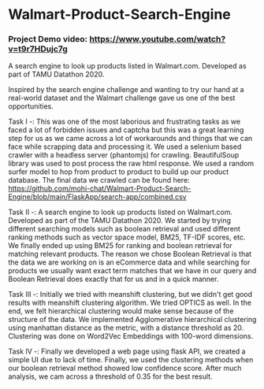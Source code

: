 # Walmart-Product-Search-Engine

### Project Demo video: https://www.youtube.com/watch?v=t9r7HDujc7g
A search engine to look up products listed in Walmart.com. Developed as part of TAMU Datathon 2020.

Inspired by the search engine challenge and wanting to try our hand at a real-world dataset and the Walmart challenge gave us one of the best opportunities.

Task I -: This was one of the most laborious and frustrating tasks as we faced a lot of forbidden issues and captcha but this was a great learning step for us as we came across a lot of workarounds and things that we can face while scrapping data and processing it. We used a selenium based crawler with a headless server (phantomjs) for crawling. BeautifulSoup library was used to post process the raw html response. We used a random surfer model to hop from product to product to build up our product database. The final data we crawled can be found here: https://github.com/mohi-chat/Walmart-Product-Search-Engine/blob/main/FlaskApp/search-app/combined.csv

Task II -: A search engine to look up products listed on Walmart.com. Developed as part of the TAMU Datathon 2020. We started by trying different searching models such as boolean retrieval and used different ranking methods such as vector space model, BM25, TF-IDF scores, etc. We finally ended up using BM25 for ranking and boolean retrieval for matching relevant products. The reason we chose Boolean Retrieval is that the data we are working on is an eCommerce data and while searching for products we usually want exact term matches that we have in our query and Boolean Retrieval does exactly that for us and in a quick manner.

Task III -: Initially we tried with meanshift clustering, but we didn't get good results with meanshift clustering algorithm. We tried OPTICS as well. In the end, we felt hierarchical clustering would make sense because of the structure of the data. We implemented Agglomerative hierarchical clustering using manhattan distance as the metric, with a distance threshold as 20. Clustering was done on Word2Vec Embeddings with 100-word dimensions.

Task IV -: Finally we developed a web page using flask API, we created a simple UI due to lack of time. Finally, we used the clustering methods when our boolean retrieval method showed low confidence score. After much analysis, we cam across a threshold of 0.35 for the best result.
